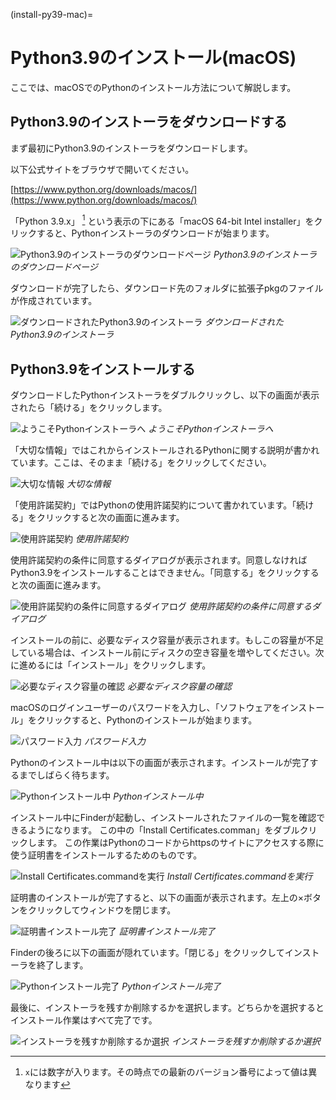 (install-py39-mac)=

# Python3.9のインストール(macOS)
ここでは、macOSでのPythonのインストール方法について解説します。

## Python3.9のインストーラをダウンロードする
まず最初にPython3.9のインストーラをダウンロードします。

以下公式サイトをブラウザで開いてください。

[https://www.python.org/downloads/macos/](https://www.python.org/downloads/macos/)

「Python 3.9.x」 [^1] という表示の下にある「macOS 64-bit Intel installer」をクリックすると、Pythonインストーラのダウンロードが始まります。

[^1]: `x`には数字が入ります。その時点での最新のバージョン番号によって値は異なります

![Python3.9のインストーラのダウンロードページ](./images/python-installer-download-page-for-mac.png "Python3.9のインストーラのダウンロードページ")
*Python3.9のインストーラのダウンロードページ*

ダウンロードが完了したら、ダウンロード先のフォルダに拡張子pkgのファイルが作成されています。

![ダウンロードされたPython3.9のインストーラ](./images/downloaded-python-installer-for-mac.png "ダウンロードされたPython3.9のインストーラ")
*ダウンロードされたPython3.9のインストーラ*

## Python3.9をインストールする
ダウンロードしたPythonインストーラをダブルクリックし、以下の画面が表示されたら「続ける」をクリックします。

![ようこそPythonインストーラへ](./images/setup-python-for-mac-1.png "ようこそPythonインストーラへ")
*ようこそPythonインストーラへ*

「大切な情報」ではこれからインストールされるPythonに関する説明が書かれています。ここは、そのまま「続ける」をクリックしてください。

![大切な情報](./images/setup-python-for-mac-2.png "大切な情報")
*大切な情報*

「使用許諾契約」ではPythonの使用許諾契約について書かれています。「続ける」をクリックすると次の画面に進みます。

![使用許諾契約](./images/setup-python-for-mac-3.png "使用許諾契約")
*使用許諾契約*

使用許諾契約の条件に同意するダイアログが表示されます。同意しなければPython3.9をインストールすることはできません。「同意する」をクリックすると次の画面に進みます。

![使用許諾契約の条件に同意するダイアログ](./images/setup-python-for-mac-4.png "使用許諾契約の条件に同意するダイアログ")
*使用許諾契約の条件に同意するダイアログ*

インストールの前に、必要なディスク容量が表示されます。もしこの容量が不足している場合は、インストール前にディスクの空き容量を増やしてください。次に進めるには「インストール」をクリックします。

![必要なディスク容量の確認](./images/setup-python-for-mac-5.png "必要なディスク容量の確認")
*必要なディスク容量の確認*

macOSのログインユーザーのパスワードを入力し、「ソフトウェアをインストール」をクリックすると、Pythonのインストールが始まります。

![パスワード入力](./images/setup-python-for-mac-6.png "パスワード入力")
*パスワード入力*

Pythonのインストール中は以下の画面が表示されます。インストールが完了するまでしばらく待ちます。

![Pythonインストール中](./images/setup-python-for-mac-7.png "Pythonインストール中")
*Pythonインストール中*

インストール中にFinderが起動し、インストールされたファイルの一覧を確認できるようになります。
この中の「Install Certificates.comman」をダブルクリックします。
この作業はPythonのコードからhttpsのサイトにアクセスする際に使う証明書をインストールするためのものです。

![Install Certificates.commandを実行](./images/setup-python-for-mac-8.png "Install Certificates.commandを実行")
*Install Certificates.commandを実行*

証明書のインストールが完了すると、以下の画面が表示されます。左上の×ボタンをクリックしてウィンドウを閉じます。

![証明書インストール完了](./images/setup-python-for-mac-9.png "Install Certificates.commandを実行")
*証明書インストール完了*

Finderの後ろに以下の画面が隠れています。「閉じる」をクリックしてインストーラを終了します。

![Pythonインストール完了](./images/setup-python-for-mac-10.png "Pythonインストール完了")
*Pythonインストール完了*

最後に、インストーラを残すか削除するかを選択します。どちらかを選択するとインストール作業はすべて完了です。

![インストーラを残すか削除するか選択](./images/setup-python-for-mac-11.png "インストーラを残すか削除するか選択")
*インストーラを残すか削除するか選択*

